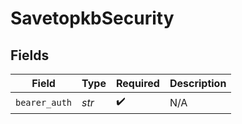 # SavetopkbSecurity


## Fields

| Field              | Type               | Required           | Description        |
| ------------------ | ------------------ | ------------------ | ------------------ |
| `bearer_auth`      | *str*              | :heavy_check_mark: | N/A                |